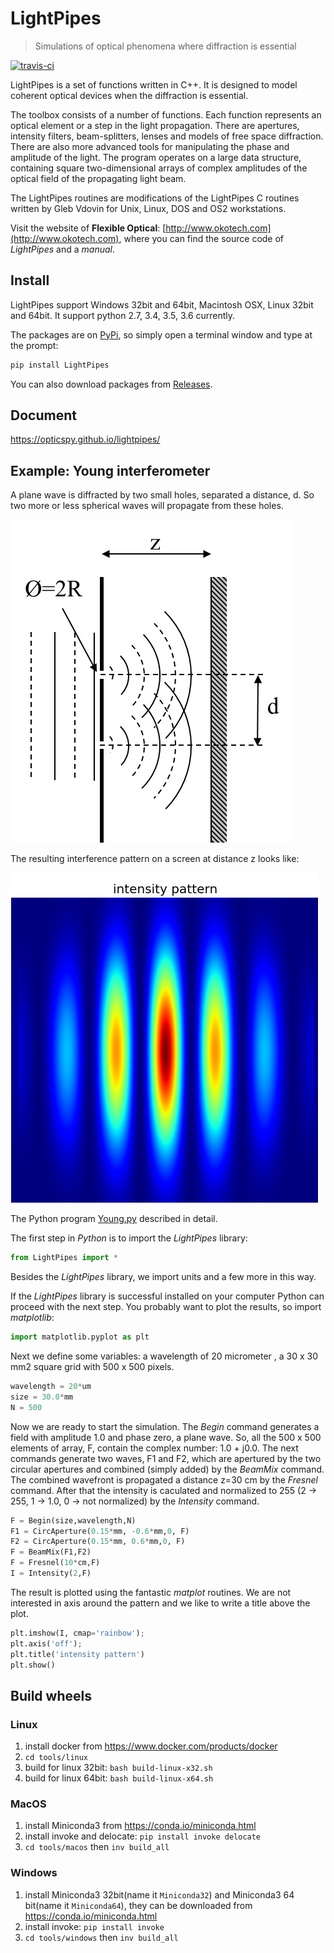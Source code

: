 # LightPipes

> Simulations of optical phenomena where diffraction is essential

[![travis-ci](https://api.travis-ci.org/opticspy/lightpipes.svg)](https://travis-ci.org/opticspy/lightpipes)

LightPipes is a set of functions written in C++. It is designed to model coherent optical devices when the diffraction is essential.

The toolbox consists of a number of functions. Each function represents an optical element or a step in the light propagation. There are apertures, intensity filters, beam-splitters, lenses and models of free space diffraction. There are also more advanced tools for manipulating the phase and amplitude of the light. The program operates on a large data structure, containing square two-dimensional arrays of complex amplitudes of the optical field of the propagating light beam.

The LightPipes routines are modifications of the LightPipes C routines written by Gleb Vdovin for Unix, Linux, DOS and OS2 workstations.

Visit the website of **Flexible Optical**: [http://www.okotech.com](http://www.okotech.com), where you can find the source code of *LightPipes* and a *manual*.

## Install

LightPipes support Windows 32bit and 64bit, Macintosh OSX, Linux 32bit and 64bit. It support python 2.7, 3.4, 3.5, 3.6 currently.

The packages are on [PyPi](https://pypi.python.org/pypi/LightPipes/), so simply open a terminal window and type at the prompt:

```python
pip install LightPipes
```

You can also download packages from [Releases](https://github.com/opticspy/lightpipes/releases).

## Document

https://opticspy.github.io/lightpipes/

## Example: Young interferometer

A plane wave is diffracted by two small holes, separated a distance, d. So two more or less spherical waves will propagate from these holes.

![](img/twoholesSetUp.png)

The resulting interference pattern on a screen at distance z looks like:

![](img/twoholesPattern.png)

The Python program [Young.py](Examples/Interference/Young.py) described in detail.

The first step in *Python* is to import the *LightPipes* library:

```python
from LightPipes import *
```
Besides the *LightPipes* library, we import units and a few more in this way.

If the *LightPipes* library is successful installed on your computer Python can proceed with the next step.
You probably want to plot the results, so import *matplotlib*:

```python
import matplotlib.pyplot as plt
```

Next we define some variables: a wavelength of 20 micrometer , a 30 x 30 mm2 square grid with 500 x 500 pixels.

```python
wavelength = 20*um
size = 30.0*mm
N = 500
```

Now we are ready to start the simulation. The *Begin* command generates a field with amplitude 1.0 and phase zero, a plane wave. So, all the 500 x 500 elements of array, F, contain the complex number: 1.0 + j0.0.
The next commands generate two waves, F1 and F2, which are apertured by the two circular apertures and combined (simply added) by the *BeamMix* command. The combined wavefront is propagated a distance z=30 cm by the *Fresnel* command. After that the intensity is caculated and normalized to 255 (2 -> 255, 1 -> 1.0, 0 -> not normalized) by the *Intensity* command.

```python
F = Begin(size,wavelength,N)
F1 = CircAperture(0.15*mm, -0.6*mm,0, F)
F2 = CircAperture(0.15*mm, 0.6*mm,0, F)    
F = BeamMix(F1,F2)
F = Fresnel(10*cm,F)
I = Intensity(2,F)
```

The result is plotted using the fantastic *matplot* routines. We are not interested in axis around the pattern and we like to write a title above the plot.

```python
plt.imshow(I, cmap='rainbow');
plt.axis('off');
plt.title('intensity pattern')
plt.show()
```

## Build wheels

### Linux

1. install docker from https://www.docker.com/products/docker
2. `cd tools/linux`
3. build for linux 32bit: `bash build-linux-x32.sh`
4. build for linux 64bit: `bash build-linux-x64.sh`

### MacOS

1. install Miniconda3 from https://conda.io/miniconda.html
2. install invoke and delocate: `pip install invoke delocate`
3. `cd tools/macos` then `inv build_all`

### Windows

1. install Miniconda3 32bit(name it `Miniconda32`) and Miniconda3 64 bit(name it `Miniconda64`), they can be downloaded from https://conda.io/miniconda.html
2. install invoke: `pip install invoke`
3. `cd tools/windows` then `inv build_all`
